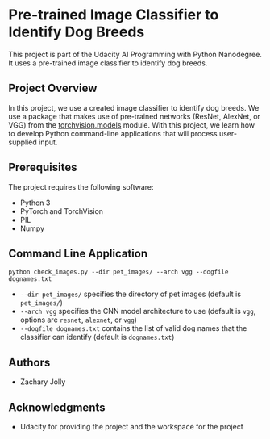 # Pre-trained Image Classifier to Identify Dog Breeds

This project is part of the Udacity AI Programming with Python Nanodegree. It uses a pre-trained image classifier to identify dog breeds.

## Project Overview

In this project, we use a created image classifier to identify dog breeds. We use a package that makes use of pre-trained networks (ResNet, AlexNet, or VGG) from the [torchvision.models](https://pytorch.org/docs/0.3.0/torchvision/models.html) module. With this project, we learn how to develop Python command-line applications that will process user-supplied input.

## Prerequisites

The project requires the following software:

- Python 3
- PyTorch and TorchVision
- PIL
- Numpy

## Command Line Application

`python check_images.py --dir pet_images/ --arch vgg --dogfile dognames.txt`

- `--dir pet_images/` specifies the directory of pet images (default is `pet_images/`)
- `--arch vgg` specifies the CNN model architecture to use (default is `vgg`, options are `resnet`, `alexnet`, or `vgg`)
- `--dogfile dognames.txt` contains the list of valid dog names that the classifier can identify (default is `dognames.txt`)

## Authors

- Zachary Jolly

## Acknowledgments

- Udacity for providing the project and the workspace for the project
